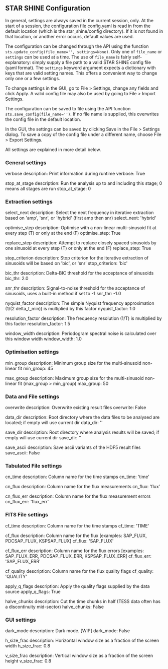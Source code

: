 ## STAR SHINE Configuration

In general, settings are always saved in the current session, only. 
At the start of a session, the configuration file config.yaml is read in from the default location (which is the 
star_shine/config directory). 
If it is not found in that location, or another error occurs, default values are used.

The configuration can be changed through the API using the function `sts.update_config(file_name='', settings=None)`. 
Only one of `file_name` or `settings` can be used at a time. 
The use of `file_name` is fairly self-explanatory: simply supply a file path to a valid STAR SHINE config file 
(yaml format). 
The `settings` keyword argument expects a dictionary with keys that are valid setting names. 
This offers a convenient way to change only one or a few settings.

To change settings in the GUI, go to File > Settings, change any fields and click Apply.
A valid config file may also be used by going to File > Import Settings.

The configuration can be saved to file using the API function `sts.save_config(file_name='')`. 
If no file name is supplied, this overwrites the config file in the default location.

In the GUI, the settings can be saved by clicking Save in the File > Settings dialog. 
To save a copy of the config file under a different name, choose File > Export Settings.

All settings are explained in more detail below.

### General settings 
verbose description:
Print information during runtime
verbose: True

stop_at_stage description:
Run the analysis up to and including this stage; 0 means all stages are run
stop_at_stage: 0

### Extraction settings 
select_next description:
Select the next frequency in iterative extraction based on 'amp', 'snr', or 'hybrid' (first amp then snr)
select_next: 'hybrid'

optimise_step description:
Optimise with a non-linear multi-sinusoid fit at every step (T) or only at the end (F)
optimise_step: True

replace_step description:
Attempt to replace closely spaced sinusoids by one sinusoid at every step (T) or only at the end (F)
replace_step: True

stop_criterion description:
Stop criterion for the iterative extraction of sinusoids will be based on 'bic', or 'snr'
stop_criterion: 'bic'

bic_thr description:
Delta-BIC threshold for the acceptance of sinusoids
bic_thr: 2.0

snr_thr description:
Signal-to-noise threshold for the acceptance of sinusoids, uses a built-in method if set to -1
snr_thr: -1.0

nyquist_factor description:
The simple Nyquist frequency approximation (1/(2 delta_t_min)) is multiplied by this factor
nyquist_factor: 1.0

resolution_factor description:
The frequency resolution (1/T) is multiplied by this factor
resolution_factor: 1.5

window_width description:
Periodogram spectral noise is calculated over this window width
window_width: 1.0

### Optimisation settings 
min_group description:
Minimum group size for the multi-sinusoid non-linear fit
min_group: 45

max_group description:
Maximum group size for the multi-sinusoid non-linear fit (max_group > min_group)
max_group: 50

### Data and File settings 
overwrite description:
Overwrite existing result files
overwrite: False

data_dir description:
Root directory where the data files to be analysed are located; if empty will use current dir
data_dir: ''

save_dir description:
Root directory where analysis results will be saved; if empty will use current dir
save_dir: ''

save_ascii description:
Save ascii variants of the HDF5 result files
save_ascii: False

### Tabulated File settings 
cn_time description:
Column name for the time stamps
cn_time: 'time'

cn_flux description:
Column name for the flux measurements
cn_flux: 'flux'

cn_flux_err description:
Column name for the flux measurement errors
cn_flux_err: 'flux_err'

### FITS File settings 
cf_time description:
Column name for the time stamps
cf_time: 'TIME'

cf_flux description:
Column name for the flux [examples: SAP_FLUX, PDCSAP_FLUX, KSPSAP_FLUX]
cf_flux: 'SAP_FLUX'

cf_flux_err description:
Column name for the flux errors [examples: SAP_FLUX_ERR, PDCSAP_FLUX_ERR, KSPSAP_FLUX_ERR]
cf_flux_err: 'SAP_FLUX_ERR'

cf_quality description:
Column name for the flux quality flags
cf_quality: 'QUALITY'

apply_q_flags description:
Apply the quality flags supplied by the data source
apply_q_flags: True

halve_chunks description:
Cut the time chunks in half (TESS data often has a discontinuity mid-sector)
halve_chunks: False

### GUI settings
dark_mode description:
Dark mode. [WIP]
dark_mode: False

h_size_frac description:
Horizontal window size as a fraction of the screen width
h_size_frac: 0.8

v_size_frac description:
Vertical window size as a fraction of the screen height
v_size_frac: 0.8
